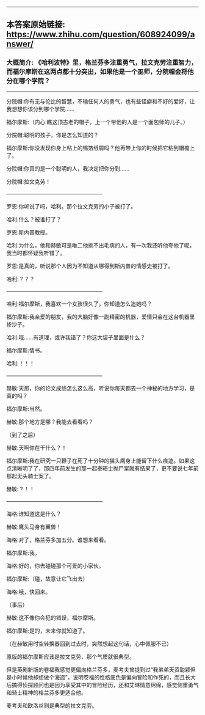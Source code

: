 ----------------------------------------
## 本答案原始链接: https://www.zhihu.com/question/608924099/answer/
### 大概简介: 《哈利波特》里，格兰芬多注重勇气，拉文克劳注重智力，而福尔摩斯在这两点都十分突出，如果他是一个巫师，分院帽会将他分在哪个学院？
----------------------------------------
分院帽:你有无与伦比的智慧，不输任何人的勇气，也有些怪癖和不好的爱好，让我想想你该分到哪个学院……

福尔摩斯:（内心:瞧这顶古老的帽子，上一个带他的人是一个面包师的儿子。）

分院帽:聪明的孩子，你是怎么知道的？

福尔摩斯:你没发现你身上粘上的锡箔纸屑吗？他再带上你的时候把它粘到帽檐上了。

分院帽:你真的是一个聪明的人，我决定把你分到……

分院帽:拉文克劳！

——————————————————

罗恩:你听说了吗，哈利。那个拉文克劳的小子被打了。

哈利:什么？被谁打了？

罗恩:斯内普教授。

哈利:为什么，他和赫敏可是唯二他挑不出毛病的人，有一次我还听他夸他了呢，我当时都怀疑我听错了。

罗恩:是真的，听说那个人因为不知道从哪得到斯内普的情感史被打了。

哈利:？？？

——————————————————

哈利:福尔摩斯，我喜欢一个女孩很久了，你知道怎么追她吗？

福尔摩斯:我亲爱的朋友，我的大脑好像一副精密的机器，爱情只会在这台机器里掺沙子。

哈利:哦……有道理，或许我错了？你这大袋子里面是什么？

福尔摩斯:情书。

哈利:！！！

——————————————————

赫敏:天那，你的论文成绩怎么这么高，听说你每天都去一个神秘的地方学习，是真的吗？

福尔摩斯:当然。

赫敏:那个地方是哪？我能去看看吗？

（到了之后）

赫敏:天啊你在干什么？！

福尔摩斯:我在研究一只鞭子在死了十分钟的猫头鹰身上能留下什么痕迹。如果这点清晰明了了，那四年前发生的那一起泰晤士抛尸案就有结果了，更不要说七年前那起无头骑士案了。

赫敏:？！！

——————————————————

海格:谁知道这是什么？

赫敏:鹰头马身有翼兽！

海格:对了，格兰芬多加五分。谁想来看看。

福尔摩斯:我。

海格:好的，你去碰碰那个可爱的小家伙。

福尔摩斯:（碰，故意让它飞出去）

海格:哦，快回来。

（事后）

赫敏:这不像你会犯的错误，福尔摩斯。

福尔摩斯:是的，未来你就知道了。

（在赫敏用时空转换器回到过去时，突然想起这句话，心中佩服不已）



原版的福尔摩斯应该是拉文克劳，那个气质就很典型。

但是英剧新版的卷福我感觉更偏向格兰芬多，麦考夫曾提到过“我弟弟天资聪颖但是小时候他却想做个海盗”，说明卷福的性格底色是偏向冒险和作死的，而且长大后搞得侦探顾问也是因为享受其中的冒险经历，还和艾琳情意绵绵，感觉侧重勇气和骑士精神的格兰芬多更适合他。

麦考夫和欧洛丝则是典型的拉文克劳。